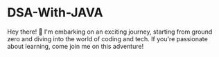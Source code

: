 # DSA-With-JAVA
Hey there! 👋 I'm embarking on an exciting journey, starting from ground zero and diving into the world of coding and tech. If you're passionate about learning, come join me on this adventure!
